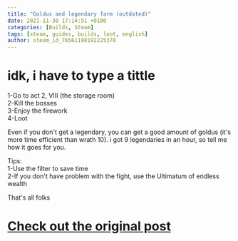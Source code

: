 ```yaml
---
title: "Goldus and legendary farm (outdated)"
date: 2021-11-30 17:14:51 +0100
categories: [Builds, Steam]
tags: [steam, guides, builds, loot, english]
author: steam_id_76561198192225370
---
```

# idk, i have to type a tittle

1-Go to act 2, VIII (the storage room)  
2-Kill the bosses  
3-Enjoy the firework  
4-Loot  
  
Even if you don't get a legendary, you can get a good amount of goldus (it's more time efficient than wrath 10). i got 9 legendaries in an hour, so tell me how it goes for you.  
  
Tips:  
1-Use the filter to save time  
2-If you don't have problem with the fight, use the Ultimatum of endless wealth  
  
That's all folks

# <a href="https://steamcommunity.com/sharedfiles/filedetails/?id=2669189981" target="_blank">Check out the original post</a>